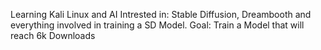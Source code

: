 Learning Kali Linux and AI
Intrested in: Stable Diffusion, Dreambooth and everything involved in training a SD Model.
Goal: Train a Model that will reach 6k Downloads
